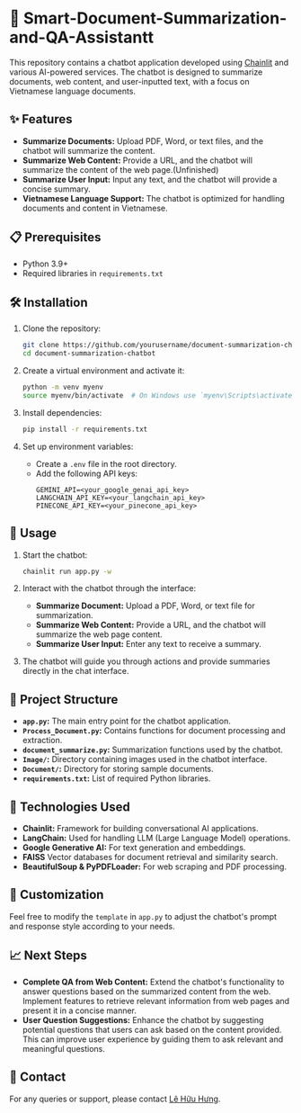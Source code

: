 # 📝 Smart-Document-Summarization-and-QA-Assistantt

This repository contains a chatbot application developed using [Chainlit](https://www.chainlit.io/) and various AI-powered services. The chatbot is designed to summarize documents, web content, and user-inputted text, with a focus on Vietnamese language documents.

## ✨ Features

- **Summarize Documents:** Upload PDF, Word, or text files, and the chatbot will summarize the content.
- **Summarize Web Content:** Provide a URL, and the chatbot will summarize the content of the web page.(Unfinished)
- **Summarize User Input:** Input any text, and the chatbot will provide a concise summary.
- **Vietnamese Language Support:** The chatbot is optimized for handling documents and content in Vietnamese.

## 📋 Prerequisites

- Python 3.9+
- Required libraries in `requirements.txt`

## 🛠️ Installation

1. Clone the repository:
    ```bash
    git clone https://github.com/yourusername/document-summarization-chatbot.git
    cd document-summarization-chatbot
    ```

2. Create a virtual environment and activate it:
    ```bash
    python -m venv myenv
    source myenv/bin/activate  # On Windows use `myenv\Scripts\activate`
    ```

3. Install dependencies:
    ```bash
    pip install -r requirements.txt
    ```

4. Set up environment variables:
    - Create a `.env` file in the root directory.
    - Add the following API keys:
        ```plaintext
        GEMINI_API=<your_google_genai_api_key>
        LANGCHAIN_API_KEY=<your_langchain_api_key>
        PINECONE_API_KEY=<your_pinecone_api_key>
        ```

## 🚀 Usage

1. Start the chatbot:
    ```bash
    chainlit run app.py -w
    ```

2. Interact with the chatbot through the interface:
    - **Summarize Document:** Upload a PDF, Word, or text file for summarization.
    - **Summarize Web Content:** Provide a URL, and the chatbot will summarize the web page content.
    - **Summarize User Input:** Enter any text to receive a summary.

3. The chatbot will guide you through actions and provide summaries directly in the chat interface.

## 📁 Project Structure

- **`app.py`:** The main entry point for the chatbot application.
- **`Process_Document.py`:** Contains functions for document processing and extraction.
- **`document_summarize.py`:** Summarization functions used by the chatbot.
- **`Image/`:** Directory containing images used in the chatbot interface.
- **`Document/`:** Directory for storing sample documents.
- **`requirements.txt`:** List of required Python libraries.

## 🤖 Technologies Used

- **Chainlit:** Framework for building conversational AI applications.
- **LangChain:** Used for handling LLM (Large Language Model) operations.
- **Google Generative AI:** For text generation and embeddings.
- **FAISS** Vector databases for document retrieval and similarity search.
- **BeautifulSoup & PyPDFLoader:** For web scraping and PDF processing.

## 🎨 Customization

Feel free to modify the `template` in `app.py` to adjust the chatbot's prompt and response style according to your needs.

## 📈 Next Steps

- **Complete QA from Web Content:** Extend the chatbot's functionality to answer questions based on the summarized content from the web. Implement features to retrieve relevant information from web pages and present it in a concise manner.
- **User Question Suggestions:** Enhance the chatbot by suggesting potential questions that users can ask based on the content provided. This can improve user experience by guiding them to ask relevant and meaningful questions.

## 📧 Contact

For any queries or support, please contact [Lê Hữu Hưng](mailto:lehuuhung30023010@gmail.com).
